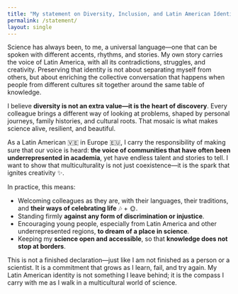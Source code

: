 ```yaml
---
title: "My statement on Diversity, Inclusion, and Latin American Identity"
permalink: /statement/
layout: single
---
```




Science has always been, to me, a universal language—one that can be spoken with different accents, rhythms, and stories. My own story carries the voice of Latin America, with all its contradictions, struggles, and creativity. Preserving that identity is not about separating myself from others, but about enriching the collective conversation that happens when people from different cultures sit together around the same table of knowledge.

I believe **diversity is not an extra value—it is the heart of discovery**. Every colleague brings a different way of looking at problems, shaped by personal journeys, family histories, and cultural roots. That mosaic is what makes science alive, resilient, and beautiful.

As a  Latin American 🇻🇪 in Europe 🇪🇺, I carry the responsibility of making sure that our voice is heard: **the voice of communities that have often been underrepresented in academia**, yet have endless talent and stories to tell. I want to show that multiculturality is not just coexistence—it is the spark that ignites creativity ✨.

In practice, this means:
- Welcoming colleagues as they are, with their languages, their traditions, and **their ways of celebrating life** 🎶 + 🌞.
- Standing firmly **against any form of discrimination or injustice**.
- Encouraging young people, especially from Latin America and other underrepresented regions, **to dream of a place in science**.
- Keeping my **science open and accessible**, so that **knowledge does not stop at borders**.

This is not a finished declaration—just like I am not finished as a person or a scientist. It is a commitment that grows as I learn, fail, and try again. My Latin American identity is not something I leave behind; it is the compass I carry with me as I walk in a multicultural world of science.
